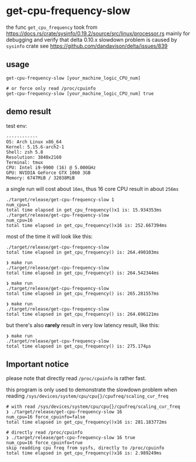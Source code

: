 # get-cpu-frequency-slow

the func `get_cpu_frequency` took from https://docs.rs/crate/sysinfo/0.19.2/source/src/linux/processor.rs
mainly for debugging and verify that delta 0.10.x slowdown problem is caused by `sysinfo` crate
see https://github.com/dandavison/delta/issues/839

## usage

```shell
get-cpu-frequency-slow [your_machine_logic_CPU_num]

# or force only read /proc/cpuinfo
get-cpu-frequency-slow [your_machine_logic_CPU_num] true
```

## demo result

test env:

```
------------
OS: Arch Linux x86_64
Kernel: 5.15.6-arch2-1
Shell: zsh 5.8
Resolution: 3840x2160
Terminal: tmux
CPU: Intel i9-9900 (16) @ 5.000GHz
GPU: NVIDIA GeForce GTX 1060 3GB
Memory: 6747MiB / 32038MiB
```

a single run will cost about `16ms`, thus 16 core CPU result in about `256ms`

```
./target/release/get-cpu-frequency-slow 1
num_cpu=1
total time elapsed in get_cpu_frequency()x1 is: 15.934353ms
./target/release/get-cpu-frequency-slow
num_cpu=16
total time elapsed in get_cpu_frequency()x16 is: 252.667394ms
```


most of the time it will look like this:

```shell
./target/release/get-cpu-frequency-slow
total time elapsed in get_cpu_frequency() is: 264.490103ms

❯ make run
./target/release/get-cpu-frequency-slow
total time elapsed in get_cpu_frequency() is: 264.542344ms

❯ make run
./target/release/get-cpu-frequency-slow
total time elapsed in get_cpu_frequency() is: 265.281557ms

❯ make run
./target/release/get-cpu-frequency-slow
total time elapsed in get_cpu_frequency() is: 264.696121ms
```

but there's also **rarely** result in very low latency result, like this:

```
❯ make run
./target/release/get-cpu-frequency-slow
total time elapsed in get_cpu_frequency() is: 275.174µs
```

## Important notice

please note that directly read `/proc/cpuinfo` is rather fast.

this program is only used to demonstrate the slowdown problem when reading `/sys/devices/system/cpu/cpu{}/cpufreq/scaling_cur_freq`

```shell
# with read /sys/devices/system/cpu/cpu{}/cpufreq/scaling_cur_freq
❯ ./target/release/get-cpu-frequency-slow 16
num_cpu=16 force_cpuinfo=false
total time elapsed in get_cpu_frequency()x16 is: 281.183772ms

# directly read /proc/cpuinfo
❯ ./target/release/get-cpu-frequency-slow 16 true
num_cpu=16 force_cpuinfo=true
skip readding cpu freq from sysfs, directly to /proc/cpuinfo
total time elapsed in get_cpu_frequency()x16 is: 2.989249ms
```
